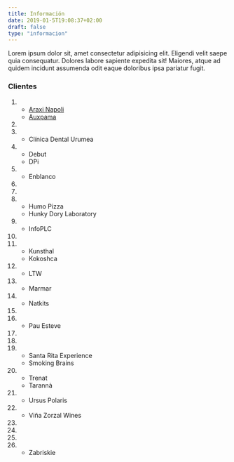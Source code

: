 ```yaml
---
title: Información
date: 2019-01-5T19:08:37+02:00
draft: false
type: "informacion"
---
```

Lorem ipsum dolor sit, amet consectetur adipisicing elit. Eligendi velit saepe quia consequatur. Dolores labore sapiente expedita sit! Maiores, atque ad quidem incidunt assumenda odit eaque doloribus ipsa pariatur fugit.

</section>
<section class="pageInfo__grid">

### Clientes

1. 
    * [Araxi Napoli](https://araxinapoli.de)
    * [Auxpama](https://auxpama.net "Title")
2. 
3. 
    * Clínica Dental Urumea
4. 
    * Debut
    * DPi
5. 
    * Enblanco
6. 
7. 
8. 
    * Humo Pizza
    * Hunky Dory Laboratory
9. 
    * InfoPLC
10. 
11. 
    * Kunsthal
    * Kokoshca
12. 
    * LTW
13. 
    * Marmar
14. 
    * Natkits
15. 
17. 
    * Pau Esteve
18. 
19. 
20. 
    * Santa Rita Experience
    * Smoking Brains
22. 
    * Trenat
    * Tarannà
23. 
    * Ursus Polaris
24. 
    * Viña Zorzal Wines
25. 
26. 
27. 
28. 
    * Zabriskie